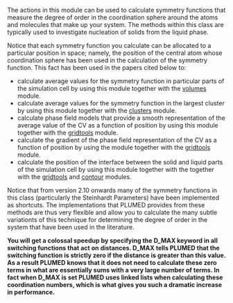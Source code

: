 The actions in this module can be used to calculate symmetry functions that measure the degree of order in the coordination sphere around
the atoms and molecules that make up your system.  The methods within this class are typically used to investigate nucleation of solids 
from the liquid phase.

Notice that each symmetry function you calculate can be allocated to a particular position in space; namely, the position of the central atom whose 
coordination sphere has been used in the calculation of the symmetry function.  This fact has been used in the papers cited below to:

- calculate average values for the symmetry function in particular parts of the simulation cell by using this module together with the [volumes](module_volumes.md) module.
- calculate average values for the symmetry function in the largest cluster by using this module together with the [clusters](module_clusters.md) module.
- calculate phase field models that provide a smooth representation of the average value of the CV as a function of position by using this module together with the [gridtools](module_gridtools.md) module.
- calculate the gradient of the phase field representation of the CV as a function of position by using the module together with the [gridtools](module_gridtools.md) module.
- calculate the position of the interface between the solid and liquid parts of the simulation cell by using this module together with the together with the [gridtools](module_gridtools.md) and [contour](module_contour.md) modules.

Notice that from version 2.10 onwards many of the symmetry functions in this class (particularly the Steinhardt Parameters) have been implemented as shortcuts. The
implementations that PLUMED provides from these methods are thus very flexible and allow you to calculate the many subtle variationts of this technique for determining the 
degree of order in the system that have been used in the literature.  

__You will get a colossal speedup by specifying the D_MAX keyword in all switching functions that act on distances.
D_MAX tells PLUMED that the switching function is strictly zero if the distance is greater than this value.  As a result
PLUMED knows that it does not need to calculate these zero terms in what are essentially sums with a very large number of terms.
In fact when D_MAX is set PLUMED uses linked lists when calculating these coordination numbers, which is what
gives you such a dramatic increase in performance.__ 
